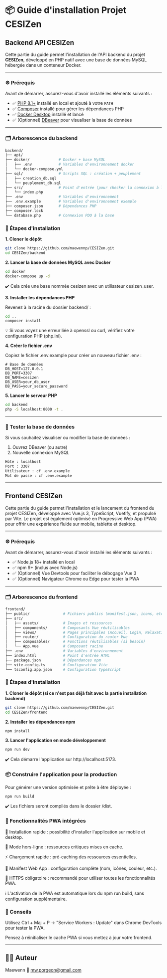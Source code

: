 # 📦 Guide d'installation Projet CESIZen


## Backend API CESIZen

Cette partie du guide permet l'installation de l'API backend du projet **CESIZen**, développé en PHP natif avec une base de données MySQL hébergée dans un conteneur Docker.

---

### ⚙️ Prérequis

Avant de démarrer, assurez-vous d'avoir installé les éléments suivants :

- ✅ [PHP 8.1+](https://www.php.net/downloads.php) installé en local et ajouté à votre `PATH`
- ✅ [Composer](https://getcomposer.org/download/) installé pour gérer les dépendances PHP
- ✅ [Docker Desktop](https://www.docker.com/products/docker-desktop/) installé et lancé
- ✅ (Optionnel) [DBeaver](https://dbeaver.io/) pour visualiser la base de données

---

### 🗂️ Arborescence du backend

```bash
backend/
├── api/                
├── docker/             # Docker + base MySQL
│   ├── .env            # Variables d'environnement docker
│   └── docker-compose.yml
├── sql/                # Scripts SQL : création + peuplement
│   ├── creation_db.sql
│   └── peuplement_db.sql
├── src/                # Point d'entrée (pour checker la connexion à la DB)
│   └── index.php
├── .env                # Variables d'environnement
├── .env.example        # Variables d'environnement exemple
├── composer.json       # Dépendances PHP
├── composer.lock
└── database.php        # Connexion PDO à la base

```
### 🚀 Étapes d'installation 

**1. Cloner le dépôt**
```bash
git clone https://github.com/maewennp/CESIZen.git
cd CESIZen/backend
```

**2. Lancer la base de données MySQL avec Docker**
```bash
cd docker
docker-compose up -d
```
✔️ Cela crée une base nommée cesizen avec un utilisateur cesizen_user.

**3. Installer les dépendances PHP**

Revenez à la racine du dossier backend/ :
```bash
cd ..
composer install
```
💡 Si vous voyez une erreur liée à openssl ou curl, vérifiez votre configuration PHP (php.ini).

**4. Créer le fichier .env**

Copiez le fichier .env.example pour créer un nouveau fichier .env :
```env
# Base de données 
DB_HOST=127.0.0.1
DB_PORT=3307
DB_NAME=cesizen
DB_USER=your_db_user
DB_PASS=your_secure_password
```

**5. Lancer le serveur PHP**
```bash
cd backend
php -S localhost:8000 -t .
```

---

### 🧪 Tester la base de données

Si vous souhaitez visualiser ou modifier la base de données : 
1. Ouvrez DBeaver (ou autre)
2. Nouvelle connexion MySQL
```bash
Hôte : localhost
Port : 3307
Utilisateur : cf .env.example
Mot de passe : cf .env.example
```

---

## Frontend CESIZen

Cette partie du guide permet l'installation et le lancement du frontend du projet CESIZen, développé avec Vue.js 3, TypeScript, Vuetify, et propulsé par Vite.
Le projet est également optimisé en Progressive Web App (PWA) pour offrir une expérience fluide sur mobile, tablette et desktop.

---

### ⚙️ Prérequis

Avant de démarrer, assurez-vous d'avoir installé les éléments suivants :

- ✅ Node.js 18+ installé en local
- ✅ npm 9+ (inclus avec Node.js)
- ✅ (Optionnel) Vue Devtools pour faciliter le débogage Vue 3
- ✅ (Optionnel) Navigateur Chrome ou Edge pour tester la PWA

---

### 🗂️ Arborescence du frontend

```bash
frontend/
├── public/               # Fichiers publics (manifest.json, icons, etc.)
├── src/
│   ├── assets/           # Images et ressources
│   ├── components/       # Composants Vue réutilisables
│   ├── views/            # Pages principales (Accueil, Login, Relaxation, etc.)
│   ├── router/           # Configuration du router Vue
│   ├── composables/      # Fonctions réutilisables (si besoin)
│   └── App.vue           # Composant racine
├── .env                  # Variables d'environnement
├── index.html            # Point d'entrée HTML
├── package.json          # Dépendances npm
├── vite.config.ts        # Configuration Vite
└── tsconfig.app.json     # Configuration TypeScript
```

### 🚀 Étapes d'installation 

**1. Cloner le dépôt (si ce n'est pas déjà fait avec la partie installation backend)**
```bash
git clone https://github.com/maewennp/CESIZen.git
cd CESIZen/frontend
```

**2. Installer les dépendances npm**
```bash
npm install
```

**3. Lancer l'application en mode développement**

```bash
npm run dev
```
✔️ Cela démarre l'application sur http://localhost:5173.


### 📦 Construire l'application pour la production 

Pour générer une version optimisée et prête à être déployée :
```bash
npm run build
```
✔️ Les fichiers seront compilés dans le dossier /dist.


### 🧩 Fonctionnalités PWA intégrées 

📱 Installation rapide : possibilité d'installer l'application sur mobile et desktop.

🔌 Mode hors-ligne : ressources critiques mises en cache.

⚡ Chargement rapide : pré-caching des ressources essentielles.

🎨 Manifest Web App : configuration complète (nom, icônes, couleur, etc.).

🔐 HTTPS obligatoire : recommandé pour utiliser toutes les fonctionnalités PWA.

ℹ️ L'activation de la PWA est automatique lors du npm run build, sans configuration supplémentaire.


### 🌟 Conseils

Utilisez Ctrl + Maj + P → "Service Workers : Update" dans Chrome DevTools pour tester la PWA.

Pensez à réinitialiser le cache PWA si vous mettez à jour votre frontend.

--- 

## 🧑‍💻 Auteur 

Maewenn
📧 mw.porgeon@gmail.com 



